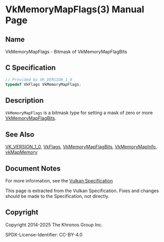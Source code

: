 # VkMemoryMapFlags(3) Manual Page

## Name

VkMemoryMapFlags - Bitmask of VkMemoryMapFlagBits



## [](#_c_specification)C Specification

```c++
// Provided by VK_VERSION_1_0
typedef VkFlags VkMemoryMapFlags;
```

## [](#_description)Description

`VkMemoryMapFlags` is a bitmask type for setting a mask of zero or more [VkMemoryMapFlagBits](https://registry.khronos.org/vulkan/specs/latest/man/html/VkMemoryMapFlagBits.html).

## [](#_see_also)See Also

[VK\_VERSION\_1\_0](https://registry.khronos.org/vulkan/specs/latest/man/html/VK_VERSION_1_0.html), [VkFlags](https://registry.khronos.org/vulkan/specs/latest/man/html/VkFlags.html), [VkMemoryMapFlagBits](https://registry.khronos.org/vulkan/specs/latest/man/html/VkMemoryMapFlagBits.html), [VkMemoryMapInfo](https://registry.khronos.org/vulkan/specs/latest/man/html/VkMemoryMapInfo.html), [vkMapMemory](https://registry.khronos.org/vulkan/specs/latest/man/html/vkMapMemory.html)

## [](#_document_notes)Document Notes

For more information, see the [Vulkan Specification](https://registry.khronos.org/vulkan/specs/latest/html/vkspec.html#VkMemoryMapFlags)

This page is extracted from the Vulkan Specification. Fixes and changes should be made to the Specification, not directly.

## [](#_copyright)Copyright

Copyright 2014-2025 The Khronos Group Inc.

SPDX-License-Identifier: CC-BY-4.0